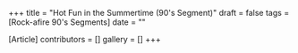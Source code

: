 +++
title = "Hot Fun in the Summertime (90's Segment)"
draft = false
tags = [Rock-afire 90's Segments]
date = ""

[Article]
contributors = []
gallery = []
+++
